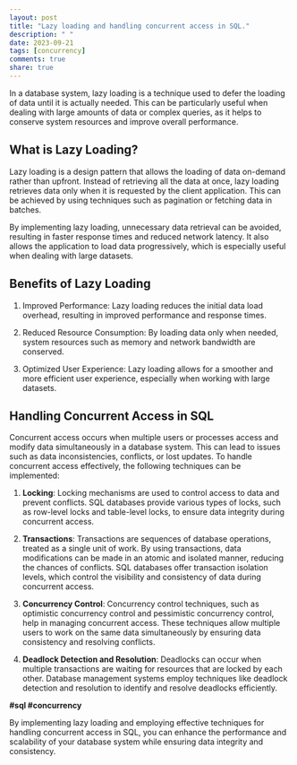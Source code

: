 ```yaml
---
layout: post
title: "Lazy loading and handling concurrent access in SQL."
description: " "
date: 2023-09-21
tags: [concurrency]
comments: true
share: true
---
```


In a database system, lazy loading is a technique used to defer the loading of data until it is actually needed. This can be particularly useful when dealing with large amounts of data or complex queries, as it helps to conserve system resources and improve overall performance.

## What is Lazy Loading?

Lazy loading is a design pattern that allows the loading of data on-demand rather than upfront. Instead of retrieving all the data at once, lazy loading retrieves data only when it is requested by the client application. This can be achieved by using techniques such as pagination or fetching data in batches.

By implementing lazy loading, unnecessary data retrieval can be avoided, resulting in faster response times and reduced network latency. It also allows the application to load data progressively, which is especially useful when dealing with large datasets.

## Benefits of Lazy Loading

1. Improved Performance: Lazy loading reduces the initial data load overhead, resulting in improved performance and response times.

2. Reduced Resource Consumption: By loading data only when needed, system resources such as memory and network bandwidth are conserved.

3. Optimized User Experience: Lazy loading allows for a smoother and more efficient user experience, especially when working with large datasets.

## Handling Concurrent Access in SQL

Concurrent access occurs when multiple users or processes access and modify data simultaneously in a database system. This can lead to issues such as data inconsistencies, conflicts, or lost updates. To handle concurrent access effectively, the following techniques can be implemented:

1. **Locking**: Locking mechanisms are used to control access to data and prevent conflicts. SQL databases provide various types of locks, such as row-level locks and table-level locks, to ensure data integrity during concurrent access.

2. **Transactions**: Transactions are sequences of database operations, treated as a single unit of work. By using transactions, data modifications can be made in an atomic and isolated manner, reducing the chances of conflicts. SQL databases offer transaction isolation levels, which control the visibility and consistency of data during concurrent access.

3. **Concurrency Control**: Concurrency control techniques, such as optimistic concurrency control and pessimistic concurrency control, help in managing concurrent access. These techniques allow multiple users to work on the same data simultaneously by ensuring data consistency and resolving conflicts.

4. **Deadlock Detection and Resolution**: Deadlocks can occur when multiple transactions are waiting for resources that are locked by each other. Database management systems employ techniques like deadlock detection and resolution to identify and resolve deadlocks efficiently.

**#sql #concurrency**

By implementing lazy loading and employing effective techniques for handling concurrent access in SQL, you can enhance the performance and scalability of your database system while ensuring data integrity and consistency.